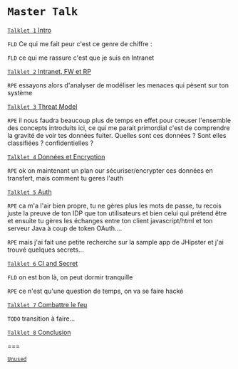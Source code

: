 `Master Talk`
====


[`Talklet 1` Intro](talklet.1.intro.md) 


`FLD` Ce qui me fait peur c'est ce genre de chiffre :

`FLD` ce qui me rassure c'est que je suis en Intranet


[`Talklet 2` Intranet, FW et RP](talklet.2.intranet.md) 

`RPE`  essayons alors d'analyser de modéliser les menaces qui pèsent sur ton système


[`Talklet 3` Threat Model](talklet.3.threat.model.md)


`RPE` il nous faudra beaucoup plus de temps en effet pour creuser l'ensemble des concepts introduits ici, ce qui me parait primordial c'est de comprendre la gravité de voir tes données fuiter. Quelles sont ces données ? Sont elles classifiées ? confidentielles ?

[`Talklet 4` Données et Encryption](talklet.4.data.md)


`RPE` ok on maintenant un plan our sécuriser/encrypter  ces données en transfert, mais comment tu geres l'auth


[`Talklet 5` Auth](talklet.5.auth.md)

`RPE` ca m'a l'air bien propre, tu ne gères plus les mots de passe, tu recois juste la preuve de ton IDP que ton utilisateurs et bien celui qui prétend être et ensuite tu gères les échanges entre ton client javascript/html et ton serveur Java à coup de token OAuth....

`RPE` mais j'ai fait une petite recherche sur la sample app de JHipster et j'ai trouvé quelques secrets...


[`Talklet 6` CI and Secret](talklet.6.ci.md)

`FLD` on est bon là, on peut dormir tranquille

`RPE` ce n'est qu'une question de temps, on va se faire hacké

 
[`Talklet 7` Combattre le feu](talklet.7.firemen.md) 

`TODO` transition à faire...


[`Talklet 8` Conclusion](talklet.8.conclusion.md) 


===

[`Unused`](unused.md)